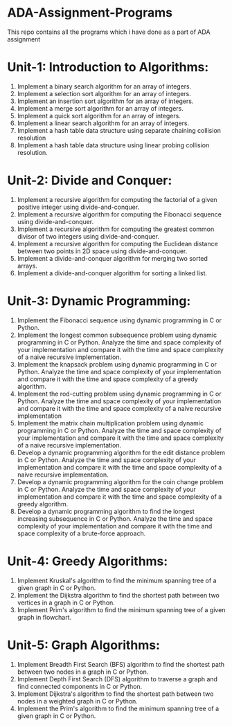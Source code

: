 # ADA-Assignment-Programs
This repo contains all the programs which i have done as a part of ADA assignment
# Unit-1:  Introduction to Algorithms:
1. Implement a binary search algorithm for an array of integers.
2. Implement a selection sort algorithm for an array of integers.
3. Implement an insertion sort algorithm for an array of integers.
4. Implement a merge sort algorithm for an array of integers.
5. Implement a quick sort algorithm for an array of integers.
6. Implement a linear search algorithm for an array of integers.
7. Implement a hash table data structure using separate chaining collision resolution
8.  Implement a hash table data structure using linear probing collision resolution.
#  Unit-2: Divide and Conquer:
1. Implement a recursive algorithm for computing the factorial of a given positive integer using divide-and-conquer.
2. Implement a recursive algorithm for computing the Fibonacci sequence using divide-and-conquer.
3. Implement a recursive algorithm for computing the greatest common divisor of two integers using divide-and-conquer.
4. Implement a recursive algorithm for computing the Euclidean distance between two points in 2D space using divide-and-conquer.
5. Implement a divide-and-conquer algorithm for merging two sorted arrays.
6. Implement a divide-and-conquer algorithm for sorting a linked list.
# Unit-3: Dynamic Programming:
1. Implement the Fibonacci sequence using dynamic programming in C or Python.
2. Implement the longest common subsequence problem using dynamic programming in C or Python. Analyze the time and space complexity of your implementation and compare it with the time and space complexity of a naive recursive implementation.
3. Implement the knapsack problem using dynamic programming in C or Python. Analyze the time and space complexity of your implementation and compare it with the time and space complexity of a greedy algorithm.
4. Implement the rod-cutting problem using dynamic programming in C or Python. Analyze the time and space complexity of your implementation and compare it with the time and space complexity of a naive recursive implementation
5. Implement the matrix chain multiplication problem using dynamic programming in C or Python. Analyze the time and space complexity of your implementation and compare it with the time and space complexity of a naive recursive implementation.
6. Develop a dynamic programming algorithm for the edit distance problem in C or Python. Analyze the time and space complexity of your implementation and compare it with the time and space complexity of a naive recursive implementation.
7. Develop a dynamic programming algorithm for the coin change problem in C or Python. Analyze the time and space complexity of your implementation and compare it with the time and space complexity of a greedy algorithm.
8. Develop a dynamic programming algorithm to find the longest increasing subsequence in C or Python. Analyze the time and space complexity of your implementation and compare it with the time and space complexity of a brute-force approach.
# Unit-4: Greedy Algorithms:
1. Implement Kruskal's algorithm to find the minimum spanning tree of a given graph in C or Python.
2.  Implement the Dijkstra algorithm to find the shortest path between two vertices in a graph in C or Python.
3.   Implement Prim's algorithm to find the minimum spanning tree of a given graph in flowchart.
# Unit-5: Graph Algorithms:
1. Implement Breadth First Search (BFS) algorithm to find the shortest path between two nodes in a graph in C or Python.
2. Implement Depth First Search (DFS) algorithm to traverse a graph and find connected components in C or Python.
3. Implement Dijkstra's algorithm to find the shortest path between two nodes in a weighted graph in C or Python.
4. Implement the Prim's algorithm to find the minimum spanning tree of a given graph in C or Python.


